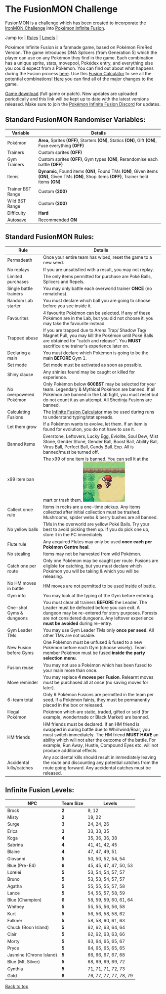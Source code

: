 # The FusionMON Challenge
FusionMON is a challenge which has been created to incorporate the [IronMON Challenge](https://gist.github.com/valiant-code/adb18d248fa0fae7da6b639e2ee8f9c1) into [Pokémon Infinite Fusion](https://www.pokecommunity.com/showthread.php?t=347883).

Jump to: | [Rules](#standard-fusionmon-rules) | [Levels](#infinite-fusion-levels) |

Pokémon Infinite Fusion is a fanmade game, based on Pokémon FireRed Version. The game introduces DNA Splicers (from Generation 5) which the player can use on any Pokémon they find in the game. Each combination has a unique sprite, stats, movepool, Pokédex entry, and everything else you could expect from a Pokémon. You can find out about what happens during the Fusion process [here](https://www.reddit.com/r/PokemonInfiniteFusion/comments/b01dyw/fusion_faq/). Use this [Fusion Calculator](https://aegide.github.io/) to see all the potential combinations! [Here](https://infinitefusion.fandom.com/wiki/Differences_with_the_official_games) you can find all of the major changes to the game.

[Game download](https://mega.nz/folder/k4U1WZRa#k-eiqK-5n79fX1BqKUwuuQ) (full game or patch). New updates are uploaded periodically and this link will be kept up to date with the latest versions released. Make sure to join the [Pokémon Infinite Fusion Discord](https://discord.com/invite/vY8Y2m2) for updates.

## Standard FusionMON Randomiser Variables:
| Variable | Details |
|-|-|
| Pokémon | **Area**, Sprites **(OFF)**, Starters **(ON)**, Statics **(ON)**, Gift **(ON)**, Fuse everything **(OFF)** |
| Trainers | Custom sprites **(OFF)** |
| Gym Trainers | Custom sprites **(OFF)**, Gym types **(ON)**, Rerandomise each battle **(OFF)** |
| Items | **Dynamic**, Found items **(ON)**, Found TMs **(ON)**, Given items **(ON)**, Given TMs **(ON)**, Shop items **(OFF)**, Trainer held items **(ON)** |
| Trainer BST Range | Custom **(200)** |
| Wild BST Range | Custom **(200)** |
| Difficulty | **Hard** |
| Autosave | Recommended **ON** |

## Standard FusionMON Rules:
| Rule | Details |
|-|-|
| Permadeath | Once your entire team has wiped, reset the game to a new seed. |
| No replays | If you are unsatisfied with a result, you may not replay. |
| Limited purchases | The only items permitted for purchase are Poké Balls, Splicers and Repels. |
| Single battle trainers | You may only battle each overworld trainer **ONCE** (no rematches). |
| Random Lab starter | You must declare which ball you are going to choose before you see inside it. |
| Favourites | 4 favourite Pokémon can be selected. If any of these Pokémon are in the Lab, but you did not choose it, you may take the favourite instead. |
| Trapped abuse | If you are trapped due to Arena Trap/ Shadow Tag/ Magnet Pull, you may kill the Pokémon until Poké Balls are obtained for "catch and release". You **MUST** sacrifice one trainer's experience later on. |
| Declaring a main | You must declare which Pokémon is going to be the main **BEFORE** Gym 1. |
| Set mode | Set mode must be activated as soon as possible. |
| Shiny clause | Any shinies found may be caught or killed for experience. |
| No overpowered Pokémon | Only Pokémon below **600BST** may be selected for your team. Legendary & Mythical Pokémon are banned. If all Pokémon are banned in the Lab fight, you must reset but do not count it as an attempt. All Shedinja Fusions are banned. |
| Calculating Fusions | The [Infinite Fusion Calculator](https://aegide.github.io/) may be used during runs to understand typing/stat spreads. |
| Let them grow | If a Pokémon wants to evolve, let them. If an item is found for evolution, you do not have to use it. |
| Banned items | Everstone, Leftovers, Lucky Egg, Eviolite, Soul Dew, Mist Stone, Gender Stone, Gender Ball, Boost Ball, Ability Ball, Virus Ball, Perfect Ball, Candy Ball. Exp. All is banned/must be turned off. |
| x99 item ban | The x99 of one item is banned. You can sell it at the mart or trash them. ![x99ItemImage](x99.jpg) |
| Collect once rule | Items in rocks are a one-time pickup. Any items collected after initial collection must be trashed. Mushrooms, spider webs & berry bushes are all banned. |
| No yellow balls | TMs in the overworld are yellow Poké Balls. Try your best to avoid picking them up. If you do pick one up, store it in the PC immediately. |
| Flute rule | Any acquired Flutes may only be used **once each per Pokémon Centre heal**. |
| No stealing | Items may not be harvested from wild Pokémon. |
| Catch one per route | Only one Pokémon may be caught per route. Fusions are eligible for catching, but you must declare which Pokémon you will be taking & which you will be releasing. |
| No HM moves in battle | HM moves are not permitted to be used inside of battle. |
| Gym info | You may look at the typing of the Gym before entering. |
| One-shot Gyms & dungeons | You must clear all trainers **BEFORE** the Leader. The Leader must be defeated before you can exit. A dungeon may be re-entered for story purposes. Forests are not considered dungeons. Any leftover experience **must be avoided** during re-entry. |
| Gym Leader TMs | You may use Gym Leader TMs only **once per seed**. All other TMs are not usable. |
| New Fusion before Gyms | One Pokémon must be unfused & fused to a new Pokémon before each Gym (choose wisely). Team member Pokémon must be fused **inside the party selection menu**. |
| Fusion reuse | You may not use a Pokémon which has been fused to your main more than once. |
| Move reminder | You may replace **4 moves per Fusion**. Relearnt moves must be purchased all at once (no saving moves for later). |
| 6-team total | Only 6 Pokémon Fusions are permitted in the team per seed. If a Pokémon faints, they must be permanently placed in the box or released. |
| Illegal Pokémon | Pokémon which are static, traded, gifted or sold (for example, wondertrade or Black Market) are banned. |
| HM friends | HM friends must be declared. If an HM friend is swapped in during battle due to Whirlwind/Roar, you must switch immediately. The HM friend **MUST HAVE** an ability which will not alter the outcome of the battle. For example, Run Away, Hustle, Compound Eyes etc. will not produce additional effects. |
| Accidental kills/catches | Any accidental kills should result in immediately leaving the route and discounting any potential catches from the route going forward. Any accidental catches must be released. |

## Infinite Fusion Levels:
| NPC | Team Size | Levels |
|-|-|-|
| Brock | **2** | 9, 12 |
| Misty | **2** | 19, 22 |
| Surge | **3** | 24, 24, 26 |
| Erica | **3** | 33, 33, 35 |
| Koga | **4** | 35, 36, 36, 38 |
| Sabrina | **4** | 41, 41, 42, 45 |
| Blaine | **4** | 47, 47, 49, 51 |
| Giovanni | **5** | 50, 50, 52, 54, 54 |
| Blue (Pre-E4) | **6** | 45, 45, 47, 47, 50, 53 |
| Lorelei | **5** | 53, 54, 54, 57, 57 |
| Bruno | **5** | 53, 53, 54, 57, 57 |
| Agatha | **5** | 55, 55, 55, 57, 58 |
| Lance | **5** | 54, 55, 57, 58, 59 |
| Blue (Champion) | **6** | 58, 59, 59, 60, 61, 64 |
| Whitney | **5** | 55, 55, 56, 56, 58 |
| Kurt | **5** | 56, 56, 58, 58, 62 |
| Falkner | **5** | 58, 58, 60, 61, 63 |
| Chuck (Boon Island) | **5** | 62, 62, 63, 64, 64 |
| Clair | **5** | 62, 62, 63, 63, 66 |
| Morty | **5** | 63, 64, 65, 65, 67 |
| Pryce | **5** | 64, 65, 65, 65, 65 |
| Jasmine (Chrono Island) | **5** | 66, 66, 67, 67, 68 |
| Blue (Mt. Silver) | **5** | 68, 69, 69, 69, 72 |
| Cynthia | **5** | 71, 71, 71, 72, 73 |
| Gold | **6** | 76, 77, 77, 77, 78, 79 |

[Back to top](#the-fusionmon-challenge)
